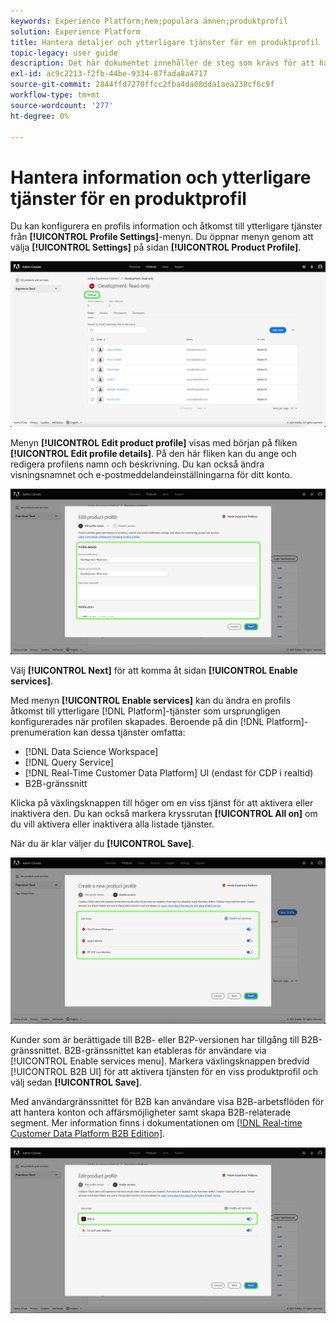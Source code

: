 ```yaml
---
keywords: Experience Platform;hem;populära ämnen;produktprofil
solution: Experience Platform
title: Hantera detaljer och ytterligare tjänster för en produktprofil
topic-legacy: user guide
description: Det här dokumentet innehåller de steg som krävs för att hantera information och ytterligare tjänster för en produktprofil i Adobe Admin Console. Du kan konfigurera information om en profil och få tillgång till ytterligare tjänster på menyn Profilinställningar.
exl-id: ac9c2213-f2fb-44be-9334-87fada8a4717
source-git-commit: 2844ffd7270ffcc2fba4da08dda1aea238cf6c9f
workflow-type: tm+mt
source-wordcount: '277'
ht-degree: 0%

---
```


# Hantera information och ytterligare tjänster för en produktprofil

Du kan konfigurera en profils information och åtkomst till ytterligare tjänster från **[!UICONTROL Profile Settings]**-menyn. Du öppnar menyn genom att välja **[!UICONTROL Settings]** på sidan **[!UICONTROL Product Profile]**.

![inställningar](../images/settings.png)

Menyn **[!UICONTROL Edit product profile]** visas med början på fliken **[!UICONTROL Edit profile details]**. På den här fliken kan du ange och redigera profilens namn och beskrivning. Du kan också ändra visningsnamnet och e-postmeddelandeinställningarna för ditt konto.

![edit-product-profile](../images/edit-product-profile.png)

Välj **[!UICONTROL Next]** för att komma åt sidan **[!UICONTROL Enable services]**.

Med menyn **[!UICONTROL Enable services]** kan du ändra en profils åtkomst till ytterligare [!DNL Platform]-tjänster som ursprungligen konfigurerades när profilen skapades. Beroende på din [!DNL Platform]-prenumeration kan dessa tjänster omfatta:

- [!DNL Data Science Workspace]
- [!DNL Query Service]
- [!DNL Real-Time Customer Data Platform] UI (endast för CDP i realtid)
- B2B-gränssnitt

Klicka på växlingsknappen till höger om en viss tjänst för att aktivera eller inaktivera den. Du kan också markera kryssrutan **[!UICONTROL All on]** om du vill aktivera eller inaktivera alla listade tjänster.

När du är klar väljer du **[!UICONTROL Save]**.

![enable-services](../images/enable-services.png)

Kunder som är berättigade till B2B- eller B2P-versionen har tillgång till B2B-gränssnittet. B2B-gränssnittet kan etableras för användare via [!UICONTROL Enable services menu]. Markera växlingsknappen bredvid [!UICONTROL B2B UI] för att aktivera tjänsten för en viss produktprofil och välj sedan **[!UICONTROL Save]**.

Med användargränssnittet för B2B kan användare visa B2B-arbetsflöden för att hantera konton och affärsmöjligheter samt skapa B2B-relaterade segment. Mer information finns i dokumentationen om [[!DNL Real-time Customer Data Platform B2B Edition]](../../rtcdp/b2b-overview.md).

![enable-b2b](../images/enable-b2b.png)